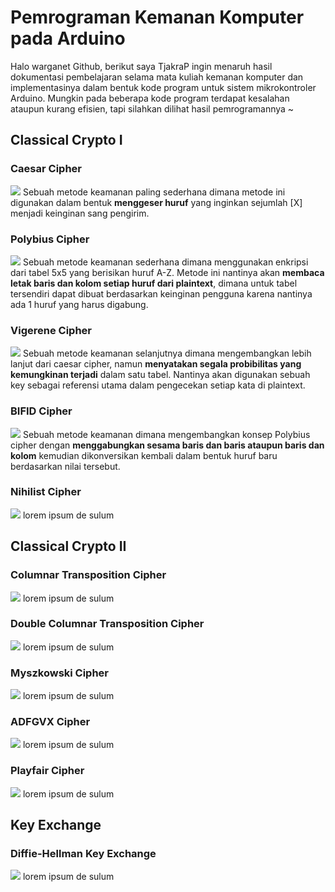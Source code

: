 # Pemrograman Kemanan Komputer pada Arduino
Halo warganet Github, berikut saya TjakraP ingin menaruh hasil dokumentasi pembelajaran selama mata kuliah kemanan komputer dan implementasinya dalam bentuk kode program untuk sistem mikrokontroler Arduino.
Mungkin pada beberapa kode program terdapat kesalahan ataupun kurang efisien, tapi silahkan dilihat hasil pemrogramannya ~

## Classical Crypto I

### Caesar Cipher
![](https://github.com/tjakra-birawa/Keamanan_Komputer_Arduino/blob/master/Dokumentasi/caesar.gif?raw=true)
Sebuah metode keamanan paling sederhana dimana metode ini digunakan dalam bentuk **menggeser huruf** yang inginkan sejumlah [X] menjadi keinginan sang pengirim.

### Polybius Cipher
![](https://github.com/tjakra-birawa/Keamanan_Komputer_Arduino/blob/master/Dokumentasi/polybius.gif?raw=true)
Sebuah metode keamanan sederhana dimana menggunakan enkripsi dari tabel 5x5 yang berisikan huruf A-Z. Metode ini nantinya akan **membaca letak baris dan kolom setiap huruf dari plaintext**, dimana untuk tabel tersendiri dapat dibuat berdasarkan keinginan pengguna karena nantinya ada 1 huruf yang harus digabung.

### Vigerene Cipher
![](https://github.com/tjakra-birawa/Keamanan_Komputer_Arduino/blob/master/Dokumentasi/vigenere.gif?raw=true)
Sebuah metode keamanan selanjutnya dimana mengembangkan lebih lanjut dari caesar cipher, namun **menyatakan segala probibilitas yang kemungkinan terjadi** dalam satu tabel. Nantinya akan digunakan sebuah key sebagai referensi utama dalam pengecekan setiap kata di plaintext.

### BIFID Cipher
![](https://github.com/tjakra-birawa/Keamanan_Komputer_Arduino/blob/master/Dokumentasi/bifid.gif?raw=true)
Sebuah metode keamanan dimana mengembangkan konsep Polybius cipher dengan **menggabungkan sesama baris dan baris ataupun baris dan kolom** kemudian dikonversikan kembali dalam bentuk huruf baru berdasarkan nilai tersebut.

### Nihilist Cipher
![](https://github.com/tjakra-birawa/Keamanan_Komputer_Arduino/blob/master/Dokumentasi/nihilist.gif?raw=true)
lorem ipsum de sulum

## Classical Crypto II

### Columnar Transposition Cipher
![](https://github.com/tjakra-birawa/Keamanan_Komputer_Arduino/blob/master/Dokumentasi/columnar.gif?raw=true)
lorem ipsum de sulum

### Double Columnar Transposition Cipher
![](https://github.com/tjakra-birawa/Keamanan_Komputer_Arduino/blob/master/Dokumentasi/doublecolumnar.gif?raw=true)
lorem ipsum de sulum

### Myszkowski Cipher
![](https://github.com/tjakra-birawa/Keamanan_Komputer_Arduino/blob/master/Dokumentasi/myszkowski.gif?raw=true)
lorem ipsum de sulum

### ADFGVX Cipher
![](https://github.com/tjakra-birawa/Keamanan_Komputer_Arduino/blob/master/Dokumentasi/adfgvx.gif?raw=true)
lorem ipsum de sulum

### Playfair Cipher
![](https://github.com/tjakra-birawa/Keamanan_Komputer_Arduino/blob/master/Dokumentasi/playfair.gif?raw=true)
lorem ipsum de sulum

## Key Exchange

### Diffie-Hellman Key Exchange
![](https://github.com/tjakra-birawa/Keamanan_Komputer_Arduino/blob/master/Dokumentasi/diffiehellman.gif?raw=true)
lorem ipsum de sulum
